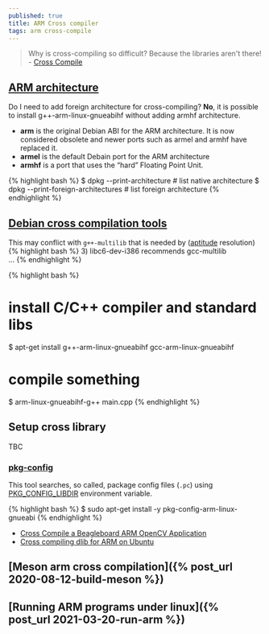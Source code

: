 ```yaml
---
published: true
title: ARM Cross compiler
tags: arm cross-compile
---
```

> Why is cross-compiling so difficult? Because the libraries aren't there! - [Cross Compile](https://carboncopycat.wordpress.com/2011/12/21/cross-compile-a-beagleboard-arm-opencv-application-2/)

## [ARM architecture](https://monicagranbois.com/blog/raspberrypi/error-package-architecture-arm-does-not-match-system-armhf/)
Do I need to add foreign architecture for cross-compiling?
**No**, it is possible to install g++-arm-linux-gnueabihf without adding armhf architecture.

- **arm** is the original Debian ABI for the ARM architecture. It is now considered obsolete and newer ports such as armel and armhf have replaced it. 
- **armel** is the default Debain port for the ARM architecture
- **armhf** is a port that uses the “hard” Floating Point Unit. 

{% highlight bash %}
$ dpkg --print-architecture           # list native architecture
$ dpkg --print-foreign-architectures  # list foreign architecture
{% endhighlight %}

## [Debian cross compilation tools](https://plasma.ninja/blog/devices/remarkable/2017/12/18/reMarkable-exporation.html)

This may conflict with `g++-multilib` that is needed by ([aptitude](https://askubuntu.com/questions/563178/the-following-packages-have-unmet-dependencies/1056378#1056378) resolution)
{% highlight bash %}
3)     libc6-dev-i386 recommends gcc-multilib      
...
{% endhighlight %} 

{% highlight bash %}
# install C/C++ compiler and standard libs
$ apt-get install g++-arm-linux-gnueabihf gcc-arm-linux-gnueabihf

# compile something
$ arm-linux-gnueabihf-g++ main.cpp
{% endhighlight %}

## Setup cross library
TBC
### [pkg-config](https://stackoverflow.com/questions/48690290/meson-cross-compiling-dependencies#)
This tool searches, so called, package config files (`.pc`) using [PKG_CONFIG_LIBDIR](https://github.com/raspberrypi/tools/blob/master/arm-bcm2708/gcc-linaro-arm-linux-gnueabihf-raspbian/bin/arm-linux-gnueabihf-pkg-config) environment variable. 

{% highlight bash %}
$ sudo apt-get install -y pkg-config-arm-linux-gnueabi
{% endhighlight %}

- [Cross Compile a Beagleboard ARM OpenCV Application](https://carboncopycat.wordpress.com/2011/12/21/cross-compile-a-beagleboard-arm-opencv-application-2/)
- [Cross compiling dlib for ARM on Ubuntu](https://www.jofre.de/?p=1494)


## [Meson arm cross compilation]({% post_url 2020-08-12-build-meson %})

## [Running ARM programs under linux]({% post_url 2021-03-20-run-arm %})
